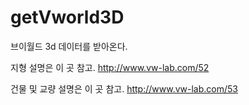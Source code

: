 # getVworld3D
브이월드 3d 데이터를 받아온다.

지형 설명은 이 곳 참고.
http://www.vw-lab.com/52

건물 및 교량 설명은 이 곳 참고.
http://www.vw-lab.com/53
